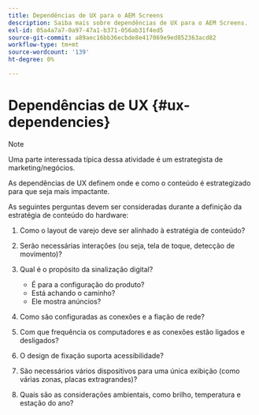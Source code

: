 ```yaml
---
title: Dependências de UX para o AEM Screens
description: Saiba mais sobre dependências de UX para o AEM Screens.
exl-id: 05a4a7a7-0a97-47a1-b371-056ab31f4ed5
source-git-commit: a89aec16bb36ecbde8e417069e9ed852363acd82
workflow-type: tm+mt
source-wordcount: '139'
ht-degree: 0%

---
```


# Dependências de UX {#ux-dependencies}

>[!NOTE]
>
>Uma parte interessada típica dessa atividade é um estrategista de marketing/negócios.

As dependências de UX definem onde e como o conteúdo é estrategizado para que seja mais impactante.

As seguintes perguntas devem ser consideradas durante a definição da estratégia de conteúdo do hardware:

1. Como o layout de varejo deve ser alinhado à estratégia de conteúdo?

1. Serão necessárias interações (ou seja, tela de toque, detecção de movimento)?

1. Qual é o propósito da sinalização digital?

   * É para a configuração do produto?
   * Está achando o caminho?
   * Ele mostra anúncios?

1. Como são configuradas as conexões e a fiação de rede?

1. Com que frequência os computadores e as conexões estão ligados e desligados?

1. O design de fixação suporta acessibilidade?

1. São necessários vários dispositivos para uma única exibição (como várias zonas, placas extragrandes)?

1. Quais são as considerações ambientais, como brilho, temperatura e estação do ano?
